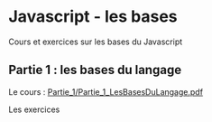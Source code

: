 # Javascript - les bases

Cours et exercices sur les bases du Javascript

## Partie 1 : les bases du langage

Le cours : <a href="Partie_1/Partie_1_LesBasesDuLangage.pdf" target="_blank">Partie_1/Partie_1_LesBasesDuLangage.pdf</a>

Les exercices
